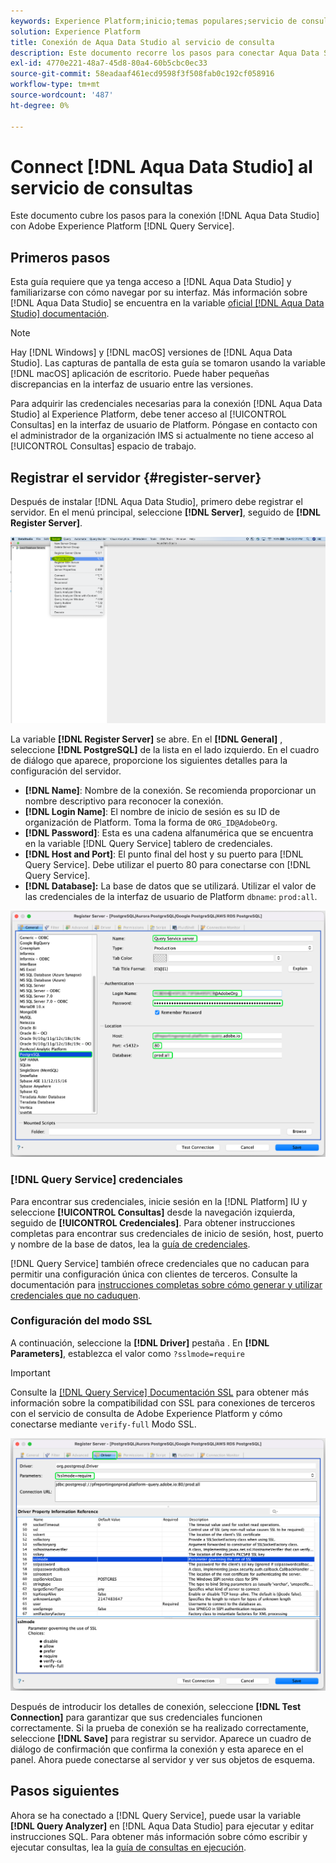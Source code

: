 ```yaml
---
keywords: Experience Platform;inicio;temas populares;servicio de consulta;servicio de consulta;Aqua Data Studio;estudio de datos Aqua;conexión al servicio de consulta;
solution: Experience Platform
title: Conexión de Aqua Data Studio al servicio de consulta
description: Este documento recorre los pasos para conectar Aqua Data Studio con el servicio de consulta de Adobe Experience Platform.
exl-id: 4770e221-48a7-45d8-80a4-60b5cbc0ec33
source-git-commit: 58eadaaf461ecd9598f3f508fab0c192cf058916
workflow-type: tm+mt
source-wordcount: '487'
ht-degree: 0%

---
```


# Connect [!DNL Aqua Data Studio] al servicio de consultas

Este documento cubre los pasos para la conexión [!DNL Aqua Data Studio] con Adobe Experience Platform [!DNL Query Service].

## Primeros pasos

Esta guía requiere que ya tenga acceso a [!DNL Aqua Data Studio] y familiarizarse con cómo navegar por su interfaz. Más información sobre [!DNL Aqua Data Studio] se encuentra en la variable [oficial [!DNL Aqua Data Studio] documentación](https://www.aquaclusters.com/app/home/project/public/aquadatastudio/wikibook/Documentation21.1/page/0/Aqua-Data-Studio-21-1).

>[!NOTE]
>
>Hay [!DNL Windows] y [!DNL macOS] versiones de [!DNL Aqua Data Studio]. Las capturas de pantalla de esta guía se tomaron usando la variable [!DNL macOS] aplicación de escritorio. Puede haber pequeñas discrepancias en la interfaz de usuario entre las versiones.

Para adquirir las credenciales necesarias para la conexión [!DNL Aqua Data Studio] al Experience Platform, debe tener acceso al [!UICONTROL Consultas] en la interfaz de usuario de Platform. Póngase en contacto con el administrador de la organización IMS si actualmente no tiene acceso al [!UICONTROL Consultas] espacio de trabajo.

## Registrar el servidor {#register-server}

Después de instalar [!DNL Aqua Data Studio], primero debe registrar el servidor. En el menú principal, seleccione **[!DNL Server]**, seguido de **[!DNL Register Server]**.

![Menú desplegable Servidor con Registro del servidor resaltado.](../images/clients/aqua-data-studio/register-server.png)

La variable **[!DNL Register Server]** se abre. En el **[!DNL General]** , seleccione **[!DNL PostgreSQL]** de la lista en el lado izquierdo. En el cuadro de diálogo que aparece, proporcione los siguientes detalles para la configuración del servidor.

- **[!DNL Name]**: Nombre de la conexión. Se recomienda proporcionar un nombre descriptivo para reconocer la conexión.
- **[!DNL Login Name]**: El nombre de inicio de sesión es su ID de organización de Platform. Toma la forma de `ORG_ID@AdobeOrg`.
- **[!DNL Password]**: Esta es una cadena alfanumérica que se encuentra en la variable [!DNL Query Service] tablero de credenciales.
- **[!DNL Host and Port]**: El punto final del host y su puerto para [!DNL Query Service]. Debe utilizar el puerto 80 para conectarse con [!DNL Query Service].
- **[!DNL Database]:** La base de datos que se utilizará. Utilizar el valor de las credenciales de la interfaz de usuario de Platform `dbname`: `prod:all`.

![La variable [!DNL Aqua Data Studio] Ficha General con los campos de entrada necesarios resaltados.](../images/clients/aqua-data-studio/register-server-general-tab.png)

### [!DNL Query Service] credenciales

Para encontrar sus credenciales, inicie sesión en la [!DNL Platform] IU y seleccione **[!UICONTROL Consultas]** desde la navegación izquierda, seguido de **[!UICONTROL Credenciales]**. Para obtener instrucciones completas para encontrar sus credenciales de inicio de sesión, host, puerto y nombre de la base de datos, lea la [guía de credenciales](../ui/credentials.md).

[!DNL Query Service] también ofrece credenciales que no caducan para permitir una configuración única con clientes de terceros. Consulte la documentación para [instrucciones completas sobre cómo generar y utilizar credenciales que no caduquen](../ui/credentials.md#non-expiring-credentials).

### Configuración del modo SSL

A continuación, seleccione la **[!DNL Driver]** pestaña . En **[!DNL Parameters]**, establezca el valor como `?sslmode=require`

>[!IMPORTANT]
>
>Consulte la [[!DNL Query Service] Documentación SSL](./ssl-modes.md) para obtener más información sobre la compatibilidad con SSL para conexiones de terceros con el servicio de consulta de Adobe Experience Platform y cómo conectarse mediante `verify-full` Modo SSL.

![La variable [!DNL Aqua Data Studio] Pestaña Controlador con el campo Parámetros resaltado.](../images/clients/aqua-data-studio/register-server-driver-tab.png)

Después de introducir los detalles de conexión, seleccione **[!DNL Test Connection]** para garantizar que sus credenciales funcionen correctamente. Si la prueba de conexión se ha realizado correctamente, seleccione **[!DNL Save]** para registrar su servidor. Aparece un cuadro de diálogo de confirmación que confirma la conexión y esta aparece en el panel. Ahora puede conectarse al servidor y ver sus objetos de esquema.

## Pasos siguientes

Ahora se ha conectado a [!DNL Query Service], puede usar la variable **[!DNL Query Analyzer]** en [!DNL Aqua Data Studio] para ejecutar y editar instrucciones SQL. Para obtener más información sobre cómo escribir y ejecutar consultas, lea la [guía de consultas en ejecución](../best-practices/writing-queries.md).
